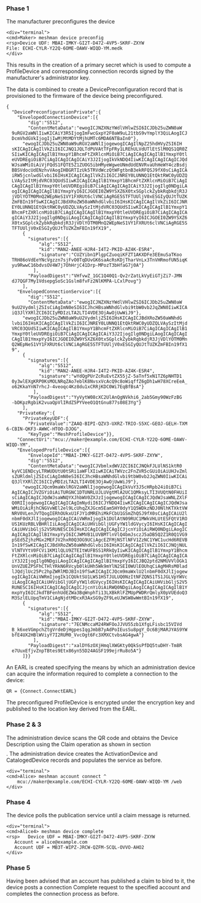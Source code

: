 
### Phase 1

The manufacturer preconfigures the device


~~~~
<div="terminal">
<cmd>Maker> meshman device preconfig
<rsp>Device UDF: MBAI-IMKY-GI2T-D472-4VP5-SKRF-ZXYW
File: ECHI-CYLR-Y22Q-6OME-OAWV-WIQD-YM.medk
</div>
~~~~

This results in the creation of a primary secret which is used to compute a ProfileDevice
and corresponding connection records signed by the manufacturer's administrator key.

The data is combined to create a DevicePreconfiguration record that is provisioned to
the firmware of the device being preconfigured.

~~~~
{
  "DevicePreconfigurationPrivate":{
    "EnvelopedConnectionDevice":[{
        "dig":"S512",
        "ContentMetaData":"ewogICJNZXNzYWdlVHlwZSI6ICJDb25uZWN0aW
  9uRGV2aWNlIiwKICAiY3R5IjogImFwcGxpY2F0aW9uL21tbS9vYmplY3QiLAogICJ
  DcmVhdGVkIjogIjIwMjMtMDYtMjhUMTc6MDA6NTBaIn0"},
      "ewogICJDb25uZWN0aW9uRGV2aWNlIjogewogICAgIlNpZ25hdHVyZSI6IH
  sKICAgICAgIlVkZiI6ICJNQ1JQLTdPUVAtTFpFRy1LREhULVdUTlEtSlM0QS1QR0Z
  SIiwKICAgICAgIlB1YmxpY1BhcmFtZXRlcnMiOiB7CiAgICAgICAgIlB1YmxpY0tl
  eUVDREgiOiB7CiAgICAgICAgICAiY3J2IjogIkVkNDQ4IiwKICAgICAgICAgICJQd
  WJsaWMiOiAiVjFQdS1FQTE5Z1ZUOG5ibHMyeWgweUNmdUdENVRvaUhHeWY4czBsdj
  BBSVdocUdENzhvVAogIHBGRTIzUk5TRVdWczQtWFgtbnB3ekRFQSJ9fX0sCiAgICA
  iRW5jcnlwdGlvbiI6IHsKICAgICAgIlVkZiI6ICJNREY0LUNNQ1EtQktRWC0yUDZQ
  LVAySzItMjdVRC03QUdSIiwKICAgICAgIlB1YmxpY1BhcmFtZXRlcnMiOiB7CiAgI
  CAgICAgIlB1YmxpY0tleUVDREgiOiB7CiAgICAgICAgICAiY3J2IjogIlg0NDgiLA
  ogICAgICAgICAgIlB1YmxpYyI6ICJGOEI0ZW9YSXZ6X0txSGplckZybkRqbkdjR3J
  jVDlYOTM0MnQ2WEpNeS1VY1FXRUt6clVNCiAgRGE5STFTUUljV0xESGIyQUJtTUZK
  ZmFBIn19fSwKICAgICJBdXRoZW50aWNhdGlvbiI6IHsKICAgICAgIlVkZiI6ICJNR
  EY0LUNNQ1EtQktRWC0yUDZQLVAySzItMjdVRC03QUdSIiwKICAgICAgIlB1YmxpY1
  BhcmFtZXRlcnMiOiB7CiAgICAgICAgIlB1YmxpY0tleUVDREgiOiB7CiAgICAgICA
  gICAiY3J2IjogIlg0NDgiLAogICAgICAgICAgIlB1YmxpYyI6ICJGOEI0ZW9YSXZ6
  X0txSGplckZybkRqbkdjR3JjVDlYOTM0MnQ2WEpNeS1VY1FXRUt6clVNCiAgRGE5S
  TFTUUljV0xESGIyQUJtTUZKZmFBIn19fX19",
      {
        "signatures":[{
            "alg":"S512",
            "kid":"MAN2-ANEE-HJR4-I4T2-PKID-AZ4K-ESR4",
            "signature":"CUZYibn1PlgpCZuoqiKFZT1AKXDFe3EEmuSaTKoo
  TRH86oVdEeYNcVgzzn7sjFvO0TqDUvGK6saAcRsKDjTharVnLx3TnVHRmofUN5iqK
  yu9RwwC16bdvsOV4W7j7OhHrjC41Drp-MPozT3bHfaG7j0A"}
          ],
        "PayloadDigest":"VHfvwZ_1GC1Q40Q1-Qv2rZatLkVyEiGTjZi7-JMN
  dJ7QGF7My1VdsepgSoSc1Gslm8fvFz2NlKMPA-LCxlPovg"}
      ],
    "EnvelopedConnectionService":[{
        "dig":"S512",
        "ContentMetaData":"ewogICJNZXNzYWdlVHlwZSI6ICJDb25uZWN0aW
  9uU2VydmljZSIsCiAgImN0eSI6ICJhcHBsaWNhdGlvbi9tbW0vb2JqZWN0IiwKICA
  iQ3JlYXRlZCI6ICIyMDIzLTA2LTI4VDE3OjAwOjUwWiJ9"},
      "ewogICJDb25uZWN0aW9uU2VydmljZSI6IHsKICAgICJBdXRoZW50aWNhdG
  lvbiI6IHsKICAgICAgIlVkZiI6ICJNREY0LUNNQ1EtQktRWC0yUDZQLVAySzItMjd
  VRC03QUdSIiwKICAgICAgIlB1YmxpY1BhcmFtZXRlcnMiOiB7CiAgICAgICAgIlB1
  YmxpY0tleUVDREgiOiB7CiAgICAgICAgICAiY3J2IjogIlg0NDgiLAogICAgICAgI
  CAgIlB1YmxpYyI6ICJGOEI0ZW9YSXZ6X0txSGplckZybkRqbkdjR3JjVDlYOTM0Mn
  Q2WEpNeS1VY1FXRUt6clVNCiAgRGE5STFTUUljV0xESGIyQUJtTUZKZmFBIn19fX1
  9",
      {
        "signatures":[{
            "alg":"S512",
            "kid":"MAN2-ANEE-HJR4-I4T2-PKID-AZ4K-ESR4",
            "signature":"wYdQgPUrZcRuEvtZX55jZ-5aTnf5xN1TZ6pNHTD1
  0y3wlEXgKRP0KsMOLNRqZAo7eblK8NvsxVcAcQ9c8oWiqffZ6gDh1wH78XCreEeA_
  o62KkaYnN7rhcJ-4veoqc4Kz8du1xCRRjKDC0Wi7EqBfBsA"}
          ],
        "PayloadDigest":"YyVytW08cXC2UlAnQgNVkhi6_2ab5Gmy90WzFzBG
  -bDKpzRgbiK2vuaQpVlIRdZ5PYVeeO1QtGnu877s08E3Yg"}
      ],
    "PrivateKey":{
      "PrivateKeyUDF":{
        "PrivateValue":"ZAAQ-BIPI-QZV3-UXRZ-TRIO-S5XC-GEOJ-GELH-TXM
6-CBIN-QKF3-AWWC-HTOO-DJOG",
        "KeyType":"MeshProfileDevice"}},
    "ConnectUri":"mcu://maker@example.com/ECHI-CYLR-Y22Q-6OME-OAWV-
WIQD-YM",
    "EnvelopedProfileDevice":[{
        "EnvelopeId":"MBAI-IMKY-GI2T-D472-4VP5-SKRF-ZXYW",
        "dig":"S512",
        "ContentMetaData":"ewogICJVbmlxdWVJZCI6ICJNQkFJLUlNS1ktR0
  kyVC1ENDcyLTRWUDUtU0tSRi1aWFlXIiwKICAiTWVzc2FnZVR5cGUiOiAiUHJvZml
  sZURldmljZSIsCiAgImN0eSI6ICJhcHBsaWNhdGlvbi9tbW0vb2JqZWN0IiwKICAi
  Q3JlYXRlZCI6ICIyMDIzLTA2LTI4VDE3OjAwOjUwWiJ9"},
      "ewogICJQcm9maWxlRGV2aWNlIjogewogICAgIkVuY3J5cHRpb24iOiB7Ci
  AgICAgICJVZGYiOiAiTURGNC1DTUNRLUJLUVgtMlA2UC1QMksyLTI3VUQtN0FHUiI
  sCiAgICAgICJQdWJsaWNQYXJhbWV0ZXJzIjogewogICAgICAgICJQdWJsaWNLZXlF
  Q0RIIjogewogICAgICAgICAgImNydiI6ICJYNDQ4IiwKICAgICAgICAgICJQdWJsa
  WMiOiAiRjhCNGVvWEl2el9LcUhqZXJGcm5Eam5HY0dyY1Q5WDkzNDJ0NlhKTXktVW
  NRV0VLenJVTQogIERhOUkxU1FJY1dMREhiMkFCbU1GSmZhQSJ9fX0sCiAgICAiU2l
  nbmF0dXJlIjogewogICAgICAiVWRmIjogIk1DUlAtN09RUC1MWkVHLUtESFQtV1RO
  US1KUzRBLVBHRlIiLAogICAgICAiUHVibGljUGFyYW1ldGVycyI6IHsKICAgICAgI
  CAiUHVibGljS2V5RUNESCI6IHsKICAgICAgICAgICJjcnYiOiAiRWQ0NDgiLAogIC
  AgICAgICAgIlB1YmxpYyI6ICJWMVB1LUVBMTlnVlQ4bmJsczJ5aDB5Q2Z1R0Q1VG9
  pSEd5ZjhzMGx2MEFJV2hxR0Q3OG9UCiAgcEZFMjNSTlNFV1ZzNC1YWC1ucHd6REVB
  In19fSwKICAgICJBdXRoZW50aWNhdGlvbiI6IHsKICAgICAgIlVkZiI6ICJNQjNUL
  VlNTVYtV0FCVi1KM1lQLU9ZTEItWUFBSS1RRkQyIiwKICAgICAgIlB1YmxpY1Bhcm
  FtZXRlcnMiOiB7CiAgICAgICAgIlB1YmxpY0tleUVDREgiOiB7CiAgICAgICAgICA
  iY3J2IjogIlg0NDgiLAogICAgICAgICAgIlB1YmxpYyI6ICJBQ2ptd2NMUVVlOGk1
  UnVZUEZPSFhCTHlYRkN6RVcyb0lkUHh5Wk9mYlN2SEI0WUlEOUhqCiAgMHRsM0lad
  lJQdjlUc25Pc2hpZWRlMDJBIn19fSwKICAgICJQcm9maWxlU2lnbmF0dXJlIjogew
  ogICAgICAiVWRmIjogIk1CQUktSU1LWS1HSTJULUQ0NzItNFZQNS1TS1JGLVpYWVc
  iLAogICAgICAiUHVibGljUGFyYW1ldGVycyI6IHsKICAgICAgICAiUHVibGljS2V5
  RUNESCI6IHsKICAgICAgICAgICJjcnYiOiAiRWQ0NDgiLAogICAgICAgICAgIlB1Y
  mxpYyI6ICJkdTBFenhUdEZWa3BqWnphTi13LXBkRlFZMUpPWDRrQmlyX0pVUEdoQ3
  M3SzlELUpqTmV1CiAgNjdtMDcxR3AxSG9yZF9LeUJWSW8wWmtBIn19fX19",
      {
        "signatures":[{
            "alg":"S512",
            "kid":"MBAI-IMKY-GI2T-D472-4VP5-SKRF-ZXYW",
            "signature":"7ECNMccaM24RWFOoJJVU55zb1XfgLFisbc15VIVd
  B_k6xeVGmpchZtgVrdeDjHgpesIqgJmbB7yAdPoIEusSu8pgY_Oc6BjMARJYAS9YW
  bfE4UX2HBlWViyY7I2RUM0_VvcOgt6Fc3XMXCtvbsAG4gwA"}
          ],
        "PayloadDigest":"xalDY6zOXjHmqlXWGKty0QkSsPfDQ5tuDHY-Tm8R
  e7UuxEfjvZnpTBtes9Etx86yn55D24AGSF199ejrRu8o5A"}
      ]}}
~~~~

An EARL is created specifying the means by which an administration device can acquire the
information required to complete a connection to the device:

~~~~
QR = {Connect.ConnectEARL}
~~~~

The preconfigured ProfileDevice is encrypted under the encryption key and published to
the location key derived from the EARL.


### Phase 2 & 3

The administration device scans the QR code and obtains the Device Description using
the Claim operation as shown in section $$$$. The administration device creates the 
ActivationDevice and CatalogedDevice records and populates the service as before.


~~~~
<div="terminal">
<cmd>Alice> meshman account connect ^
    mcu://maker@example.com/ECHI-CYLR-Y22Q-6OME-OAWV-WIQD-YM /web
</div>
~~~~

### Phase 4

The device polls the publication service until a claim message is returned.


~~~~
<div="terminal">
<cmd>Alice4> meshman device complete
<rsp>   Device UDF = MBAI-IMKY-GI2T-D472-4VP5-SKRF-ZXYW
   Account = alice@example.com
   Account UDF = MB3T-WIPZ-JRCW-QZFM-SCQL-OVVO-AHO2
</div>
~~~~

### Phase 5

Having been advised that an account has published a claim to bind to it, the device
posts a connection Complete request to the specified account and completes the
connection process as before.


